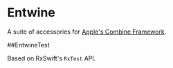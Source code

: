 # Entwine

A suite of accessories for [Apple's Combine Framework](https://developer.apple.com/documentation/combine).

##EntwineTest

Based on RxSwift's `RxTest` API. 
